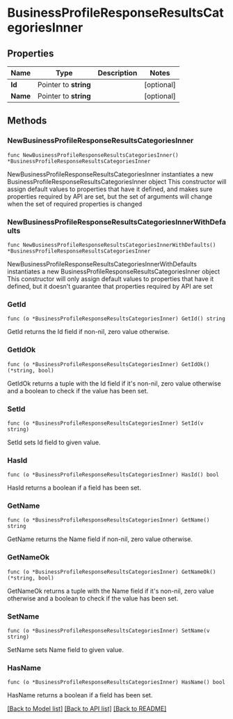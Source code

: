 # BusinessProfileResponseResultsCategoriesInner

## Properties

Name | Type | Description | Notes
------------ | ------------- | ------------- | -------------
**Id** | Pointer to **string** |  | [optional] 
**Name** | Pointer to **string** |  | [optional] 

## Methods

### NewBusinessProfileResponseResultsCategoriesInner

`func NewBusinessProfileResponseResultsCategoriesInner() *BusinessProfileResponseResultsCategoriesInner`

NewBusinessProfileResponseResultsCategoriesInner instantiates a new BusinessProfileResponseResultsCategoriesInner object
This constructor will assign default values to properties that have it defined,
and makes sure properties required by API are set, but the set of arguments
will change when the set of required properties is changed

### NewBusinessProfileResponseResultsCategoriesInnerWithDefaults

`func NewBusinessProfileResponseResultsCategoriesInnerWithDefaults() *BusinessProfileResponseResultsCategoriesInner`

NewBusinessProfileResponseResultsCategoriesInnerWithDefaults instantiates a new BusinessProfileResponseResultsCategoriesInner object
This constructor will only assign default values to properties that have it defined,
but it doesn't guarantee that properties required by API are set

### GetId

`func (o *BusinessProfileResponseResultsCategoriesInner) GetId() string`

GetId returns the Id field if non-nil, zero value otherwise.

### GetIdOk

`func (o *BusinessProfileResponseResultsCategoriesInner) GetIdOk() (*string, bool)`

GetIdOk returns a tuple with the Id field if it's non-nil, zero value otherwise
and a boolean to check if the value has been set.

### SetId

`func (o *BusinessProfileResponseResultsCategoriesInner) SetId(v string)`

SetId sets Id field to given value.

### HasId

`func (o *BusinessProfileResponseResultsCategoriesInner) HasId() bool`

HasId returns a boolean if a field has been set.

### GetName

`func (o *BusinessProfileResponseResultsCategoriesInner) GetName() string`

GetName returns the Name field if non-nil, zero value otherwise.

### GetNameOk

`func (o *BusinessProfileResponseResultsCategoriesInner) GetNameOk() (*string, bool)`

GetNameOk returns a tuple with the Name field if it's non-nil, zero value otherwise
and a boolean to check if the value has been set.

### SetName

`func (o *BusinessProfileResponseResultsCategoriesInner) SetName(v string)`

SetName sets Name field to given value.

### HasName

`func (o *BusinessProfileResponseResultsCategoriesInner) HasName() bool`

HasName returns a boolean if a field has been set.


[[Back to Model list]](../README.md#documentation-for-models) [[Back to API list]](../README.md#documentation-for-api-endpoints) [[Back to README]](../README.md)


